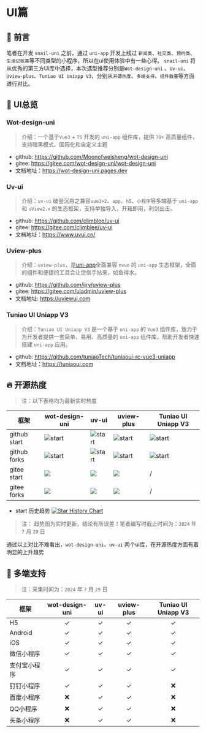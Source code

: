 # UI篇

## 🌱 前言
笔者在开发 `snail-uni` 之前，通过 `uni-app` 开发上线过 `新闻类`、`社交类`、`预约类`、`生活记账类`等不同类型的小程序，所以在ui使用体验中有一些心得。 `snail-uni` 将从优秀的第三方Ui库中选择，本次选型推荐分别是`Wot-design-uni` 、`Uv-ui`、`Uview-plus`、`Tuniao UI Uniapp V3`，分别从`开源热度`、`多端支持`、`组件数量`等方面进行对比。

## 🌾 UI总览
### Wot-design-uni
> 介绍：一个基于`Vue3` + `TS` 开发的 `uni-app` 组件库，提供 `70+` 高质量组件，支持暗黑模式、国际化和自定义主题

  - github: https://github.com/Moonofweisheng/wot-design-uni
  - gitee: https://gitee.com/wot-design-uni/wot-design-uni
  - 文档地址：https://wot-design-uni.pages.dev

### Uv-ui
> 介绍：`uv-ui` 破釜沉舟之兼容`vue3+2`、`app`、`h5`、`小程序`等多端基于 `uni-app` 和 `uView2.x` 的生态框架，支持单独导入，开箱即用，利剑出击。

  - github: https://github.com/climblee/uv-ui
  - gitee: https://gitee.com/climblee/uv-ui
  - 文档地址：https://www.uvui.cn/
  
### Uview-plus
> 介绍：`uview-plus`，是[uni-app](https://uniapp.dcloud.io/)全面兼容 `nvue` 的 `uni-app` 生态框架，全面的组件和便捷的工具会让您信手拈来，如鱼得水。
  - github: https://github.com/ijry/uview-plus
  - gitee: https://gitee.com/uiadmin/uview-plus
  - 文档地址: https://uviewui.com
  
### Tuniao UI Uniapp V3
> 介绍：`Tuniao UI Uniapp V3` 是一个基于 `uni-app` 的 `Vue3` 组件库，致力于为开发者提供一套简单、易用、高质量的 `uni-app` 组件库，帮助开发者快速搭建 `uni-app` 应用。
>
> 
  - github: https://github.com/tuniaoTech/tuniaoui-rc-vue3-uniapp
  - 文档地址：https://tuniaoui.com
## 🔥 开源热度
> 注：以下表格均为最新实时热度
  
|  框架   | wot-design-uni  | uv-ui | uview-plus | Tuniao UI Uniapp V3 |
|  ----  | ---- |  ---- | ----  |  ---- |
| github start  |  ![start](https://img.shields.io/github/stars/Moonofweisheng/wot-design-uni?style=social) | ![start](https://img.shields.io/github/stars/climblee/uv-ui?style=social) | ![start](https://img.shields.io/github/stars/ijry/uview-plus?style=social) | ![start](https://img.shields.io/github/stars/tuniaoTech/tuniaoui-rc-vue3-uniapp?style=social) |
| github forks  |  ![start](https://img.shields.io/github/forks/Moonofweisheng/wot-design-uni?style=social) | ![start](https://img.shields.io/github/forks/climblee/uv-ui?style=social) | ![start](https://img.shields.io/github/forks/ijry/uview-plus?style=social) | ![start](https://img.shields.io/github/forks/tuniaoTech/tuniaoui-rc-vue3-uniapp?style=social) |
| gitee start | <img src="https://gitee.com/wot-design-uni/wot-design-uni/badge/star.svg?theme=gray" />|  <img src="https://gitee.com/climblee/uv-ui/badge/star.svg?theme=gray" /> | <img src="https://gitee.com/uiadmin/uview-plus/badge/star.svg?theme=gray" /> | / |
| gitee forks | <img src="https://gitee.com/wot-design-uni/wot-design-uni/badge/fork.svg?theme=gray" />|  <img src="https://gitee.com/climblee/uv-ui/badge/fork.svg?theme=gray" /> |  <img src="https://gitee.com/uiadmin/uview-plus/badge/fork.svg?theme=gray" /> | / |

- start 历史趋势
<a href="https://star-history.com/#Moonofweisheng/wot-design-uni&amp;climblee/uv-ui&amp;ijry/uview-plus&amp;tuniaoTech/tuniaoui-rc-vue3-uniapp&amp;Date" target="_blank" rel="noreferrer"><img src="https://api.star-history.com/svg?repos=Moonofweisheng/wot-design-uni,climblee/uv-ui,ijry/uview-plus,tuniaoTech/tuniaoui-rc-vue3-uniapp&amp;type=Date" alt="Star History Chart"></a>

> 注： 趋势图为实时更新，结论有所误差！笔者编写时截止时间为：`2024` 年 `7` 月 `29` 日

通过以上对比不难看出，`wot-design-uni`、`uv-ui` 两个ui库，在开源热度方面有着明显的上升趋势
  
## 🌱 多端支持
> 注：采集时间为：`2024` 年 `7` 月 `29` 日

|  框架   | wot-design-uni  | uv-ui | uview-plus | Tuniao UI Uniapp V3 |
|  ----  | :----: |  :----: | :----:  |  :----: |
| H5 | ✓ | ✓ | ✓ | ✓ |
| Android | ✓ | ✓ | ✓ | ✓ |
| iOS | ✓ | ✓ | ✓ | ✓ |
| 微信小程序 | ✓ | ✓ | ✓ | ✓ |
| 支付宝小程序 | ✓ | ✓ | ✓ | ✓ |
| 钉钉小程序 | ✓ | ✓ | ✓ | ❌ |
| 百度小程序 | ❌ | ✓ | ✓ | ❌ |
| QQ小程序 | ❌ | ✓ | ✓ | ❌ |
| 头条小程序 | ❌ | ✓ | ✓ | ❌ |


